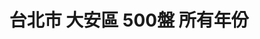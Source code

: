 ---
title: "台北市 大安區 500盤 所有年份"
keywords:
  - 美食競賽
  - 台灣美食
  - 美食精選
datePublished: "2025-06-30"
dateModified: "2025-07-01"
city: "台北市"
district: "大安區"
award: "500盤"
year: "所有年份"
page: 9
count: 73

restaurants:
  - name: "Zea"
    address: "台北市大安區仁愛路四段300巷20弄5號"
    phone: ""
    geo: "25.036342071191104, 121.55410521284944"
    google_map: "https://maps.app.goo.gl/ScwFcevKTtKBrx2S6"
    footinder: "https://footinder.com.tw/%E5%8F%B0%E5%8C%97%E5%B8%82%E5%A4%A7%E5%AE%89%E5%8D%80/176069/"
    official: "https://www.instagram.com/zea.tpe/"
    award:
    - name: "500盤"
      year: "2024"
---